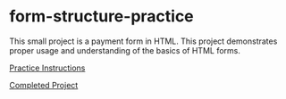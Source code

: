 # form-structure-practice
This small project is a payment form in HTML. This project demonstrates proper usage and understanding of the basics of HTML forms.

[Practice Instructions](https://developer.mozilla.org/en-US/docs/Learn_web_development/Extensions/Forms/Test_your_skills:_Form_structure)

[Completed Project](https://zothedev.github.io/form-structure-practice/)